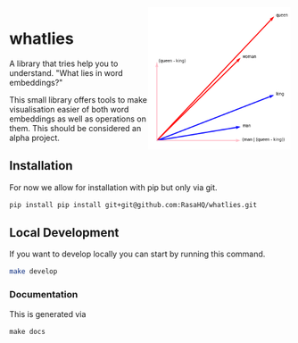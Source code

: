 <img src="docs/logo.png" width=255 height=255 align="right">

# whatlies 

A library that tries help you to understand. "What lies in word embeddings?"

This small library offers tools to make visualisation easier of both
word embeddings as well as operations on them. This should be considered
an alpha project. 

## Installation 

For now we allow for installation with pip but only via git.

```bash
pip install pip install git+git@github.com:RasaHQ/whatlies.git
```

## Local Development

If you want to develop locally you can start by running this command. 

```bash
make develop
```

### Documentation 

This is generated via

```
make docs
```
